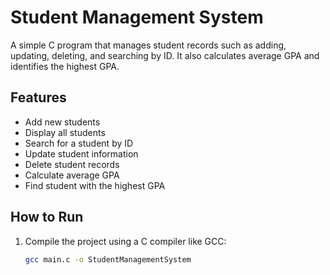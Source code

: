 # Student Management System

A simple C program that manages student records such as adding, updating, deleting, and searching by ID. It also calculates average GPA and identifies the highest GPA.

## Features
- Add new students
- Display all students
- Search for a student by ID
- Update student information
- Delete student records
- Calculate average GPA
- Find student with the highest GPA

## How to Run
1. Compile the project using a C compiler like GCC:
   ```bash
   gcc main.c -o StudentManagementSystem
